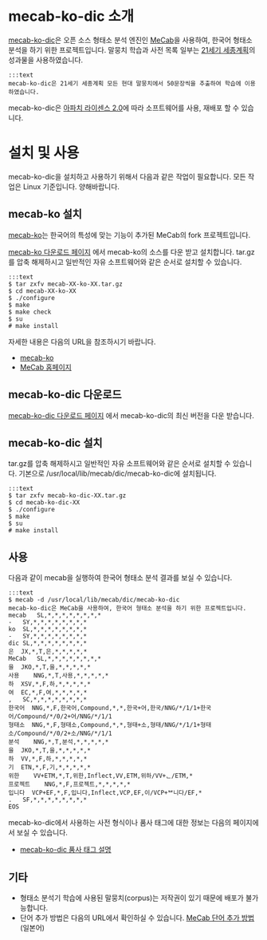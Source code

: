# mecab-ko-dic 소개

[mecab-ko-dic](https://bitbucket.org/bibreen/mecab-ko-dic)은 오픈 소스 형태소 분석 엔진인 [MeCab](http://mecab.googlecode.com/svn/trunk/mecab/doc/index.html)을 사용하여, 한국어 형태소 분석을 하기 위한 프로젝트입니다. 말뭉치 학습과 사전 목록 일부는 [21세기 세종계획](http://www.sejong.or.kr/)의 성과물을 사용하였습니다.

    :::text
    mecab-ko-dic은 21세기 세종계획 모든 현대 말뭉치에서 50문장씩을 추출하여 학습에 이용하였습니다.

mecab-ko-dic은 [아파치 라이센스 2.0](http://www.apache.org/licenses/LICENSE-2.0.html)에 따라 소프트웨어를 사용, 재배포 할 수 있습니다.

# 설치 및 사용

mecab-ko-dic을 설치하고 사용하기 위해서 다음과 같은 작업이 필요합니다. 모든 작업은 Linux 기준입니다. 양해바랍니다.

## mecab-ko 설치

[mecab-ko](https://bitbucket.org/bibreen/mecab-ko)는 한국어의 특성에 맞는 기능이 추가된 MeCab의 fork 프로젝트입니다.

[mecab-ko 다운로드 페이지](https://bitbucket.org/bibreen/mecab-ko/downloads) 에서 mecab-ko의 소스를 다운 받고 설치합니다.
tar.gz를 압축 해제하시고 일반적인 자유 소프트웨어와 같은 순서로 설치할 수 있습니다.

    :::text
    $ tar zxfv mecab-XX-ko-XX.tar.gz
    $ cd mecab-XX-ko-XX
    $ ./configure 
    $ make
    $ make check
    $ su
    # make install

자세한 내용은 다음의 URL을 참조하시기 바랍니다.

  - [mecab-ko](https://bitbucket.org/bibreen/mecab-ko)
  - [MeCab 홈페이지](http://mecab.googlecode.com/svn/trunk/mecab/doc/index.html)

## mecab-ko-dic 다운로드

[mecab-ko-dic 다운로드 페이지](https://bitbucket.org/bibreen/mecab-ko-dic/downloads) 에서 mecab-ko-dic의 최신 버전을 다운 받습니다.

## mecab-ko-dic 설치

tar.gz를 압축 해제하시고 일반적인 자유 소프트웨어와 같은 순서로 설치할 수 있습니다.
기본으로 /usr/local/lib/mecab/dic/mecab-ko-dic에 설치됩니다.

    :::text
    $ tar zxfv mecab-ko-dic-XX.tar.gz
    $ cd mecab-ko-dic-XX
    $ ./configure 
    $ make
    $ su
    # make install

## 사용

다음과 같이 mecab을 실행하여 한국어 형태소 분석 결과를 보실 수 있습니다. 

    :::text
    $ mecab -d /usr/local/lib/mecab/dic/mecab-ko-dic
    mecab-ko-dic은 MeCab을 사용하여, 한국어 형태소 분석을 하기 위한 프로젝트입니다.
    mecab   SL,*,*,*,*,*,*,*,*
    -   SY,*,*,*,*,*,*,*,*
    ko  SL,*,*,*,*,*,*,*,*
    -   SY,*,*,*,*,*,*,*,*
    dic SL,*,*,*,*,*,*,*,*
    은  JX,*,T,은,*,*,*,*,*
    MeCab   SL,*,*,*,*,*,*,*,*
    을  JKO,*,T,을,*,*,*,*,*
    사용    NNG,*,T,사용,*,*,*,*,*
    하  XSV,*,F,하,*,*,*,*,*
    여  EC,*,F,여,*,*,*,*,*
    ,   SC,*,*,*,*,*,*,*,*
    한국어  NNG,*,F,한국어,Compound,*,*,한국+어,한국/NNG/*/1/1+한국어/Compound/*/0/2+어/NNG/*/1/1
    형태소  NNG,*,F,형태소,Compound,*,*,형태+소,형태/NNG/*/1/1+형태소/Compound/*/0/2+소/NNG/*/1/1
    분석    NNG,*,T,분석,*,*,*,*,*
    을  JKO,*,T,을,*,*,*,*,*
    하  VV,*,F,하,*,*,*,*,*
    기  ETN,*,F,기,*,*,*,*,*
    위한    VV+ETM,*,T,위한,Inflect,VV,ETM,위하/VV+ᆫ/ETM,*
    프로젝트    NNG,*,F,프로젝트,*,*,*,*,*
    입니다  VCP+EF,*,F,입니다,Inflect,VCP,EF,이/VCP+ᄇ니다/EF,*
    .   SF,*,*,*,*,*,*,*,*
    EOS

mecab-ko-dic에서 사용하는 사전 형식이나 품사 태그에 대한 정보는 다음의 페이지에서 보실 수 있습니다.

  - [mecab-ko-dic 품사 태그 설명](https://docs.google.com/spreadsheet/ccc?key=0ApcJghR6UMXxdEdURGY2YzIwb3dSZ290RFpSaUkzZ0E&usp=sharing)

## 기타
  - 형태소 분석기 학습에 사용된 말뭉치(corpus)는 저작권이 있기 때문에 배포가 불가능합니다.
  - 단어 추가 방법은 다음의 URL에서 확인하실 수 있습니다.
    [MeCab 단어 추가 방법](http://mecab.googlecode.com/svn/trunk/mecab/doc/dic.html) \(일본어\)
